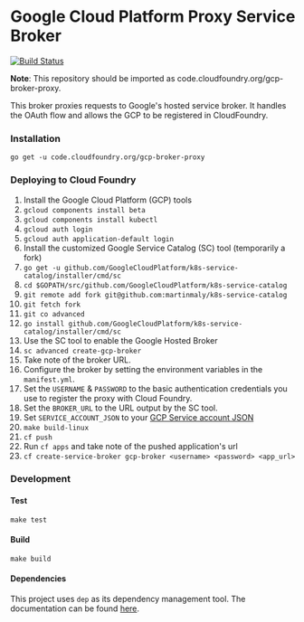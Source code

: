 # Google Cloud Platform Proxy Service Broker
[![Build Status](https://travis-ci.org/cloudfoundry-incubator/gcp-broker-proxy.svg?branch=master)](https://travis-ci.org/cloudfoundry-incubator/gcp-broker-proxy)

**Note**: This repository should be imported as code.cloudfoundry.org/gcp-broker-proxy.


This broker proxies requests to Google's hosted service broker. It handles the OAuth flow and allows the GCP
to be registered in CloudFoundry.

### Installation
```
go get -u code.cloudfoundry.org/gcp-broker-proxy
```

### Deploying to Cloud Foundry
1. Install the Google Cloud Platform (GCP) tools
  1. `gcloud components install beta`
  1. `gcloud components install kubectl`
  1. `gcloud auth login`
  1. `gcloud auth application-default login`
1. Install the customized Google Service Catalog (SC) tool (temporarily a fork)
  1. `go get -u github.com/GoogleCloudPlatform/k8s-service-catalog/installer/cmd/sc`
  1. `cd $GOPATH/src/github.com/GoogleCloudPlatform/k8s-service-catalog`
  1. `git remote add fork git@github.com:martinmaly/k8s-service-catalog`
  1. `git fetch fork`
  1. `git co advanced`
  1. `go install github.com/GoogleCloudPlatform/k8s-service-catalog/installer/cmd/sc`
1. Use the SC tool to enable the Google Hosted Broker
  1. `sc advanced create-gcp-broker`
  1. Take note of the broker URL.
1. Configure the broker by setting the environment variables in the `manifest.yml`.
  1. Set the `USERNAME` & `PASSWORD` to the basic authentication credentials you use to register the proxy with Cloud Foundry.
  1. Set the `BROKER_URL` to the URL output by the SC tool.
  1. Set `SERVICE_ACCOUNT_JSON` to your [GCP Service account JSON](https://developers.google.com/identity/protocols/OAuth2ServiceAccount)
1. `make build-linux`
1. `cf push`
1. Run `cf apps` and take note of the pushed application's url
1. `cf create-service-broker gcp-broker <username> <password> <app_url>`

### Development

#### Test
```
make test
```

#### Build
```
make build
```

#### Dependencies 

This project uses `dep` as its dependency management tool. The documentation can be found [here](https://golang.github.io/dep/docs/daily-dep.html).
